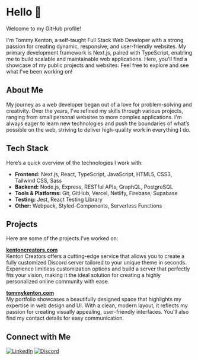# Hello 👋
Welcome to my GitHub profile!

I'm Tommy Kenton, a self-taught Full Stack Web Developer with a strong passion for creating dynamic, responsive, and user-friendly websites. My primary development framework is Next.js, paired with TypeScript, enabling me to build scalable and maintainable web applications. Here, you'll find a showcase of my public projects and websites. Feel free to explore and see what I've been working on!

## About Me
My journey as a web developer began out of a love for problem-solving and creativity. Over the years, I’ve refined my skills through various projects, ranging from small personal websites to more complex applications. I'm always eager to learn new technologies and push the boundaries of what’s possible on the web, striving to deliver high-quality work in everything I do.

## Tech Stack
Here’s a quick overview of the technologies I work with:

- **Frontend:** Next.js, React, TypeScript, JavaScript, HTML5, CSS3, Tailwind CSS, Sass
- **Backend:** Node.js, Express, RESTful APIs, GraphQL, PostgreSQL
- **Tools & Platforms:** Git, GitHub, Vercel, Netlify, Firebase, Supabase
- **Testing:** Jest, React Testing Library
- **Other:** Webpack, Styled-Components, Serverless Functions

## Projects
Here are some of the projects I've worked on:

**[kentoncreators.com](https://kentoncreators.com)**  
Kenton Creators offers a cutting-edge service that allows you to create a fully customized Discord server tailored to your unique theme in seconds. Experience limitless customization options and build a server that perfectly fits your vision, making it the ideal solution for creating a highly personalized online community with ease.

**[tommykenton.com](https://tommykenton.com)**  
My portfolio showcases a beautifully designed space that highlights my expertise in web design and UI. With a clean, modern layout, it reflects my passion for creating visually appealing, user-friendly interfaces. You'll also find my contact details for easy communication.

## Connect with Me

[![LinkedIn](https://img.shields.io/badge/LinkedIn-Connect-blue)](https://www.linkedin.com/in/your-linkedin-profile)
[![Discord](https://img.shields.io/badge/Discord-Join%20Me-7289DA)](https://discord.com/users/your-discord-id)
